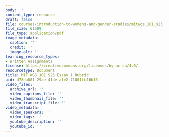 ```yaml
---
body: ''
content_type: resource
draft: false
file: courses/introduction-to-womens-and-gender-studies/mitwgs_101_s23_essay1_rubric.pdf
file_size: 61609
file_type: application/pdf
image_metadata:
  caption: ''
  credit: ''
  image-alt: ''
learning_resource_types:
- Written Assignments
license: https://creativecommons.org/licenses/by-nc-sa/4.0/
resourcetype: Document
title: MIT WGS.101 S23 Essay 1 Rubric
uid: d78da881-29ae-41de-afe2-71001fb16b16
video_files:
  archive_url: ''
  video_captions_file: ''
  video_thumbnail_file: ''
  video_transcript_file: ''
video_metadata:
  video_speakers: ''
  video_tags: ''
  youtube_description: ''
  youtube_id: ''
---
```

